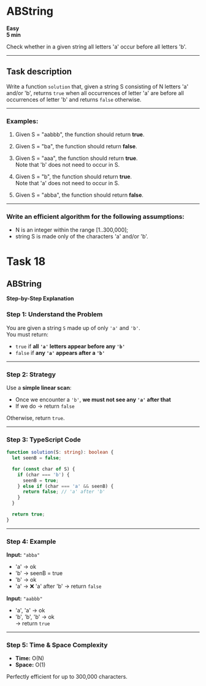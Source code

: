 # ABString

**Easy**  
**5 min**

Check whether in a given string all letters 'a' occur before all letters 'b'.

---

## Task description

Write a function `solution` that, given a string S consisting of N letters 'a' and/or 'b', returns `true` when all occurrences of letter 'a' are before all occurrences of letter 'b' and returns `false` otherwise.

---

### Examples:

1. Given S = "aabbb", the function should return **true**.

2. Given S = "ba", the function should return **false**.

3. Given S = "aaa", the function should return **true**.  
   Note that 'b' does not need to occur in S.

4. Given S = "b", the function should return **true**.  
   Note that 'a' does not need to occur in S.

5. Given S = "abba", the function should return **false**.

---

### Write an efficient algorithm for the following assumptions:

- N is an integer within the range [1..300,000];
- string S is made only of the characters 'a' and/or 'b'.


# Task 18

## ABString

**Step-by-Step Explanation**

### Step 1: Understand the Problem

You are given a string `S` made up of only `'a'` and `'b'`.  
You must return:
- `true` if **all `'a'` letters appear before any `'b'`**
- `false` if **any `'a'` appears after a `'b'`**

---

### Step 2: Strategy

Use a **simple linear scan**:
- Once we encounter a `'b'`, **we must not see any `'a'` after that**
- If we do → return `false`

Otherwise, return `true`.

---

### Step 3: TypeScript Code

```ts
function solution(S: string): boolean {
  let seenB = false;

  for (const char of S) {
    if (char === 'b') {
      seenB = true;
    } else if (char === 'a' && seenB) {
      return false; // 'a' after 'b'
    }
  }

  return true;
}
```

---

### Step 4: Example

**Input:** `"abba"`  
- 'a' → ok  
- 'b' → seenB = true  
- 'b' → ok  
- 'a' → ❌ 'a' after 'b' → return `false`

**Input:** `"aabbb"`  
- 'a', 'a' → ok  
- 'b', 'b', 'b' → ok  
→ return `true`

---

### Step 5: Time & Space Complexity

- **Time:** O(N)
- **Space:** O(1)

Perfectly efficient for up to 300,000 characters.
